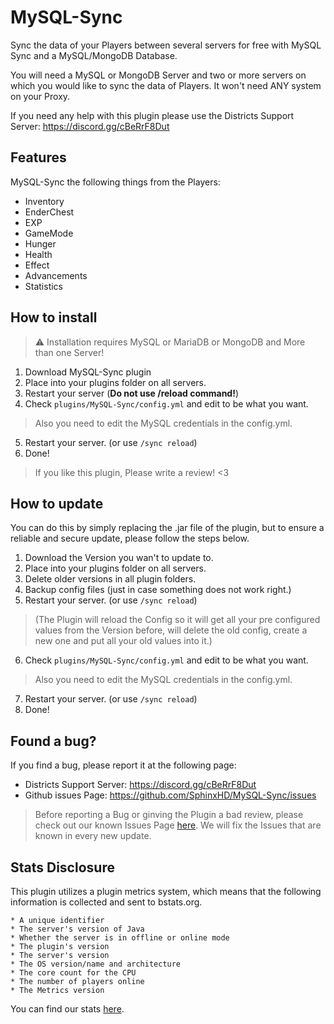 # MySQL-Sync
Sync the data of your Players between several servers for free with MySQL Sync and a MySQL/MongoDB Database.

You will need a MySQL or MongoDB Server and two or more servers on which you would like to sync the data of Players. It won't need ANY system on your Proxy.

If you need any help with this plugin please use the Districts Support Server: https://discord.gg/cBeRrF8Dut

## Features

MySQL-Sync the following things from the Players:
* Inventory
* EnderChest
* EXP
* GameMode
* Hunger
* Health
* Effect
* Advancements
* Statistics

## How to install
> ⚠ Installation requires MySQL or MariaDB or MongoDB and More than one Server!
1. Download MySQL-Sync plugin
2. Place into your plugins folder on all servers.
3. Restart your server (**Do not use /reload command!**)
4. Check `plugins/MySQL-Sync/config.yml` and edit to be what you want.
> Also you need to edit the MySQL credentials in the config.yml.
5. Restart your server. (or use `/sync reload`)
6. Done!
> If you like this plugin, Please write a review! <3

## How to update
You can do this by simply replacing the .jar file of the plugin, but to ensure a reliable and secure update, please follow the steps below.
1. Download the Version you wan't to update to.
2. Place into your plugins folder on all servers.
3. Delete older versions in all plugin folders.
4. Backup config files (just in case something does not work right.)
5. Restart your server. (or use `/sync reload`)
> (The Plugin will reload the Config so it will get all your pre configured values from the Version before, will delete the old config, create a new one and put all your old values into it.)
6. Check `plugins/MySQL-Sync/config.yml` and edit to be what you want.
> Also you need to edit the MySQL credentials in the config.yml.
7. Restart your server. (or use `/sync reload`)
8. Done!

## Found a bug?

If you find a bug, please report it at the following page:
* Districts Support Server: https://discord.gg/cBeRrF8Dut
* Github issues Page: https://github.com/SphinxHD/MySQL-Sync/issues

> Before reporting a Bug or ginving the Plugin a bad review, please check out our known Issues Page [here](https://github.com/SphinxHD/MySQL-Sync/issues). We will fix the Issues that are known in every new update.

## Stats Disclosure
This plugin utilizes a plugin metrics system, which means that the following information is collected and sent to bstats.org.

    * A unique identifier
    * The server's version of Java
    * Whether the server is in offline or online mode
    * The plugin's version
    * The server's version
    * The OS version/name and architecture
    * The core count for the CPU
    * The number of players online
    * The Metrics version

You can find our stats [here](https://bstats.org/plugin/bukkit/MySQL%20Sync/15003). 